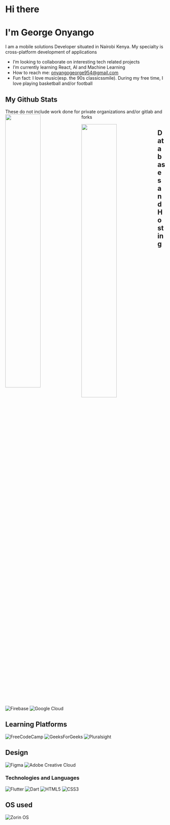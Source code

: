 # Hi there

# I'm George Onyango
I am a mobile solutions Developer situated in Nairobi Kenya. My specialty is cross-platform development of applications
 - I’m looking to collaborate on interesting tech related projects
 - I’m currently learning React, AI and Machine Learning
 -  How to reach me: onyangogeorge954@gmail.com
 - Fun fact: I love music(esp. the 90s classicssmile). During my free time, I love playing basketball and/or football

## My Github Stats
These do not include work done for private organizations and/or gitlab and forks
<img align = "left" width = "47%" src = "https://github-readme-stats.vercel.app/api?username=George-Onyango&show_icons=true&theme=radical"/>

<img align = "left" width = "47%" src = "https://github-readme-stats.vercel.app/api/top-langs/?username=George-Onyango&layout=compact"/> 

## Databases and Hosting
![Firebase](https://img.shields.io/badge/firebase-%23039BE5.svg?style=for-the-badge&logo=firebase)
![Google Cloud](https://img.shields.io/badge/GoogleCloud-%234285F4.svg?style=for-the-badge&logo=google-cloud&logoColor=white)

## Learning Platforms
![FreeCodeCamp](https://img.shields.io/badge/Freecodecamp-%23123.svg?&style=for-the-badge&logo=freecodecamp&logoColor=green)
![GeeksForGeeks](https://img.shields.io/badge/GeeksforGeeks-gray?style=for-the-badge&logo=geeksforgeeks&logoColor=35914c)
![Pluralsight](https://img.shields.io/badge/Pluralsight-EE3057?style=for-the-badge&logo=pluralsight&logoColor=white)

## Design
![Figma](https://img.shields.io/badge/figma-%23F24E1E.svg?style=for-the-badge&logo=figma&logoColor=white)
![Adobe Creative Cloud](https://img.shields.io/badge/Adobe%20Creative%20Cloud-DA1F26.svg?style=for-the-badge&logo=Adobe%20Creative%20Cloud&logoColor=white)

### Technologies and Languages
![Flutter](https://img.shields.io/badge/Flutter-%2302569B.svg?style=for-the-badge&logo=Flutter&logoColor=white)
![Dart](https://img.shields.io/badge/dart-%230175C2.svg?style=for-the-badge&logo=dart&logoColor=white)
![HTML5](https://img.shields.io/badge/html5-%23E34F26.svg?style=for-the-badge&logo=html5&logoColor=white)
![CSS3](https://img.shields.io/badge/css3-%231572B6.svg?style=for-the-badge&logo=css3&logoColor=white)

## OS used
![Zorin OS](https://img.shields.io/badge/-Zorin%20OS-%2310AAEB?style=for-the-badge&logo=zorin&logoColor=white)
